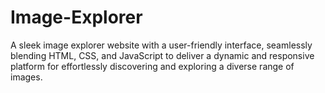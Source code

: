 # Image-Explorer
A sleek image explorer website with a user-friendly interface, seamlessly blending HTML, CSS, and JavaScript to deliver a dynamic and responsive platform for effortlessly discovering and exploring a diverse range of images. 
